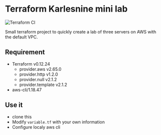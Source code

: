 # Terraform Karlesnine mini lab

![Terraform CI](https://github.com/karlesnine/terraform-k9-lab/workflows/Terraform%20CI/badge.svg)

Small terraform project to quickly create a lab of three servers on AWS with the default VPC.

## Requirement
- Terraform v0.12.24
  - provider.aws v2.65.0
  - provider.http v1.2.0
  - provider.null v2.1.2
  - provider.template v2.1.2
- aws-cli/1.18.47 

## Use it
- clone this
- Modify `variable.tf` with your own  information
- Configure localy aws cli